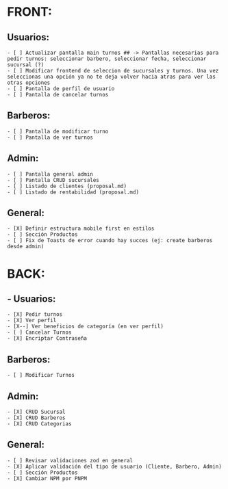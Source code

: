 # FRONT:
## Usuarios:
    - [ ] Actualizar pantalla main turnos ## -> Pantallas necesarias para pedir turnos: seleccionar barbero, seleccionar fecha, seleccionar sucursal (?)
    - [ ] Modificar frontend de seleccion de sucursales y turnos. Una vez seleccionas una opción ya no te deja volver hacia atras para ver las otras opciones
    - [ ] Pantalla de perfil de usuario
    - [ ] Pantalla de cancelar turnos
## Barberos:
    - [ ] Pantalla de modificar turno
    - [ ] Pantalla de ver turnos
## Admin:
    - [ ] Pantalla general admin
    - [ ] Pantalla CRUD sucursales
    - [ ] Listado de clientes (proposal.md)
    - [ ] Listado de rentabilidad (proposal.md)
## General:
    - [X] Definir estructura mobile first en estilos
    - [ ] Sección Productos
    - [ ] Fix de Toasts de error cuando hay succes (ej: create barberos desde admin)
# BACK:
## - Usuarios:
    - [X] Pedir turnos
    - [X] Ver perfil
    - [X--] Ver beneficios de categoría (en ver perfil) 
    - [ ] Cancelar Turnos
    - [X] Encriptar Contraseña
## Barberos:
    - [ ] Modificar Turnos
## Admin:
    - [X] CRUD Sucursal
    - [X] CRUD Barberos
    - [X] CRUD Categorias
## General:
    - [ ] Revisar validaciones zod en general
    - [X] Aplicar validación del tipo de usuario (Cliente, Barbero, Admin)
    - [ ] Sección Productos
    - [X] Cambiar NPM por PNPM
